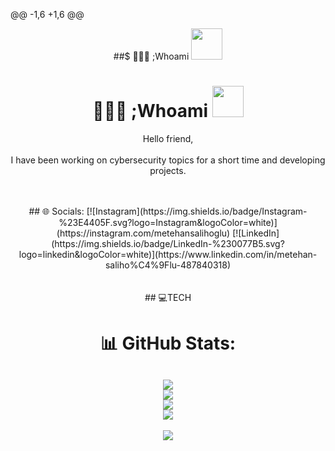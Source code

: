 @@ -1,6 +1,6 @@
<div width="100%" align="center">

##$ 👨🏻‍💻 ;Whoami <img src="https://media.giphy.com/media/VgCDAzcKvsR6OM0uWg/giphy.gif" width="50"> 
# 👨🏻‍💻 ;Whoami <img src="https://media.giphy.com/media/VgCDAzcKvsR6OM0uWg/giphy.gif" width="50"> 

Hello friend, <br> <br> I have been working on cybersecurity topics for a short time and developing projects.

<br>
<br>
## 🌐 Socials:
[![Instagram](https://img.shields.io/badge/Instagram-%23E4405F.svg?logo=Instagram&logoColor=white)](https://instagram.com/metehansalihoglu) [![LinkedIn](https://img.shields.io/badge/LinkedIn-%230077B5.svg?logo=linkedin&logoColor=white)](https://www.linkedin.com/in/metehan-saliho%C4%9Flu-487840318) 
<br><br><br>
## 💻TECH 
<br>

# 📊 GitHub Stats:
![](https://github-readme-stats.vercel.app/api?username=MetehanSalihoglu&theme=tokyonight&hide_border=false&include_all_commits=false&count_private=false)<br/>
![](https://github-readme-streak-stats.herokuapp.com/?user=MetehanSalihoglu&theme=tokyonight&hide_border=false)<br/>
![](https://github-readme-stats.vercel.app/api/top-langs/?username=MetehanSalihoglu&theme=tokyonight&hide_border=false&include_all_commits=false&count_private=false&layout=compact)
<br>
![](https://quotes-github-readme.vercel.app/api?type=horizontal&theme=tokyonight)
<br>
---
[![](https://visitcount.itsvg.in/api?id=MetehanSalihoglu&icon=0&color=12)](https://visitcount.itsvg.in)
</div>
